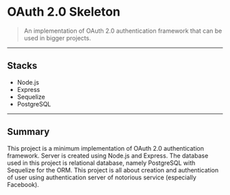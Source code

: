 # OAuth 2.0 Skeleton

> An implementation of OAuth 2.0 authentication framework that can be used in bigger projects.

---

## Stacks

- Node.js
- Express
- Sequelize
- PostgreSQL

---

## Summary

This project is a minimum implementation of OAuth 2.0 authentication framework. Server is created using Node.js and Express. The database used in this project is relational database, namely PostgreSQL with Sequelize for the ORM. This project is all about creation and authentication of user using authentication server of notorious service (especially Facebook).
